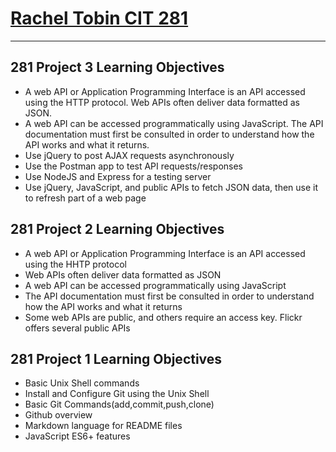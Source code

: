 # [Rachel Tobin CIT 281](github.com/RachelTobin/RachelTobin.github.io/)
---
## 281 Project 3 Learning Objectives
* A web API or Application Programming Interface is an API
accessed using the HTTP protocol. Web APIs often deliver data
formatted as JSON.
* A web API can be accessed programmatically using JavaScript.
The API documentation must first be consulted in order to
understand how the API works and what it returns.
* Use jQuery to post AJAX requests asynchronously
* Use the Postman app to test API requests/responses
* Use NodeJS and Express for a testing server
* Use jQuery, JavaScript, and public APIs to fetch JSON data, then
use it to refresh part of a web page

## 281 Project 2 Learning Objectives
* A web API or Application Programming Interface is an API accessed using the HHTP protocol
* Web APIs often deliver data formatted as JSON
* A web API can be accessed programmatically using JavaScript
* The API documentation must first be consulted in order to understand how the API works and what it returns
* Some web APIs are public, and others require an access key. Flickr offers several public APIs

## 281 Project 1 Learning Objectives
* Basic Unix Shell commands
* Install and Configure Git using the Unix Shell
* Basic Git Commands(add,commit,push,clone)
* Github overview
* Markdown language for README files
* JavaScript ES6+ features
